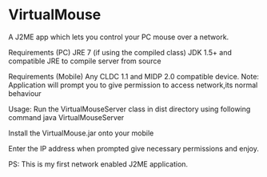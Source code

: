VirtualMouse
============

A J2ME app which lets you control your PC mouse over a network.

Requirements (PC)
JRE 7 (if using the compiled class)
JDK 1.5+ and compatible JRE to compile server from source


Requirements (Mobile)
Any CLDC 1.1 and MIDP 2.0 compatible device.
Note: Application will prompt you to give permission to access network,its normal behaviour

Usage:
Run the VirtualMouseServer class in dist directory using following command
java VirtualMouseServer

Install the VirtualMouse.jar onto your mobile

Enter the IP address when prompted give necessary permissions and enjoy.

PS: This is my first network enabled J2ME application.
